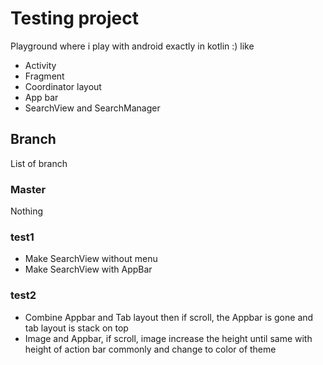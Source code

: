 # Testing project
Playground where i play with android exactly in kotlin :) like
- Activity
- Fragment
- Coordinator layout
- App bar
- SearchView and SearchManager
## Branch
List of branch
### Master
Nothing
### test1
- Make SearchView without menu
- Make SearchView with AppBar
### test2
- Combine Appbar and Tab layout then if scroll, the Appbar is gone and tab layout is stack on top
- Image and Appbar, if scroll, image increase the height until same with height of action bar
commonly and change to color of theme